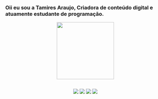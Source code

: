 ### Oii eu sou a Tamires Araujo, Criadora de conteúdo digital e atuamente estudante de programação.
<div align="center">
  <a href="https://github.com/tamiresaraujoo">
  <img height="180em" src="https://github-readme-stats.vercel.app/api?username=tamiresaraujoo&show_icons=true&theme=dracula&include_all_commits=true&count_private=true"/>
  
##

<div>
 <a href="https://www.youtube.com/channel/UCNsykMx_SpDpVkPXxroNqnQ"_blank"><img src="https://img.shields.io/badge/YouTube-FF0000?style=for-the-badge&logo=youtube&logoColor=white" target="_blank"></a>
  <a href="https://instagram.com/aptofrida" target="_blank"><img src="https://img.shields.io/badge/-Instagram-%23E4405F?style=for-the-badge&logo=instagram&logoColor=white" target="_blank"></a>
  <a href = "tamiresaraujoo@hotmail.com"><img src="https://img.shields.io/badge/-Gmail-%23333?style=for-the-badge&logo=gmail&logoColor=white" target="_blank"></a>
  <a href="https://www.linkedin.com/in/tamiresaraujoo/" target="_blank"><img src="https://img.shields.io/badge/-LinkedIn-%230077B5?style=for-the-badge&logo=linkedin&logoColor=white" target="_blank"></a> 
 

